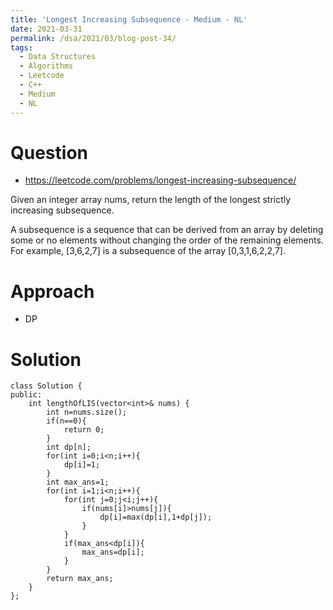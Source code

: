 ```yaml
---
title: 'Longest Increasing Subsequence - Medium - NL'
date: 2021-03-31
permalink: /dsa/2021/03/blog-post-34/
tags:
  - Data Structures
  - Algorithms
  - Leetcode
  - C++
  - Medium
  - NL
---
```


# Question

- https://leetcode.com/problems/longest-increasing-subsequence/

Given an integer array nums, return the length of the longest strictly increasing subsequence.

A subsequence is a sequence that can be derived from an array by deleting some or no elements without changing the order of the remaining elements. For example, [3,6,2,7] is a subsequence of the array [0,3,1,6,2,2,7].

# Approach

- DP

# Solution
```
class Solution {
public:
    int lengthOfLIS(vector<int>& nums) {
        int n=nums.size();
        if(n==0){
            return 0;
        }
        int dp[n];
        for(int i=0;i<n;i++){
            dp[i]=1;
        }
        int max_ans=1;
        for(int i=1;i<n;i++){
            for(int j=0;j<i;j++){
                if(nums[i]>nums[j]){
                    dp[i]=max(dp[i],1+dp[j]);
                }
            }
            if(max_ans<dp[i]){
                max_ans=dp[i];
            }
        }
        return max_ans;
    }
};
```